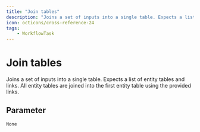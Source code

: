 ```yaml
---
title: "Join tables"
description: "Joins a set of inputs into a single table. Expects a list of entity tables and links. All entity tables are joined into the first entity table using the provided links."
icon: octicons/cross-reference-24
tags: 
    - WorkflowTask
---
```

# Join tables
<!-- This file was generated - DO NOT CHANGE IT MANUALLY -->



Joins a set of inputs into a single table. Expects a list of entity tables and links. All entity tables are joined into the first entity table using the provided links.

## Parameter

`None`
